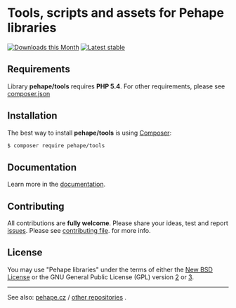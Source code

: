 Tools, scripts and assets for Pehape libraries
======

[![Downloads this Month](https://img.shields.io/packagist/dm/pehape/tools.svg)](https://packagist.org/packages/pehape/tools)
[![Latest stable](https://img.shields.io/packagist/v/pehape/tools.svg)](https://packagist.org/packages/pehape/tools)


Requirements
------------

Library **pehape/tools** requires **PHP 5.4**.
For other requirements, please see
[composer.json](https://github.com/pehape/tools/blob/master/composer.json)


Installation
------------

The best way to install **pehape/tools** is using
[Composer](http://getcomposer.org/):

```sh
$ composer require pehape/tools
```


Documentation
------------

Learn more in the
[documentation](https://github.com/pehape/tools/blob/master/docs/en/index.md).

Contributing
------------

All contributions are **fully welcome**. Please share your ideas, test and report
[issues](https://github.com/pehape/tools/issues/). 
Please see
[contributing file](https://github.com/pehape/tools/blob/master/docs/en/contributing.md).
for more info.

License
------------

You may use "Pehape libraries" under the terms of either the 
[New BSD License](https://github.com/pehape/tools/blob/master/license.md) 
or the GNU General Public License (GPL) version 
[2](http://www.gnu.org/licenses/gpl-2.0.html)
or
[3]((http://www.gnu.org/licenses/gpl-3.0.html)).

-----

See also:
[pehape.cz](http://pehape.cz) /
[other repositories](http://github.com/pehape)
.
